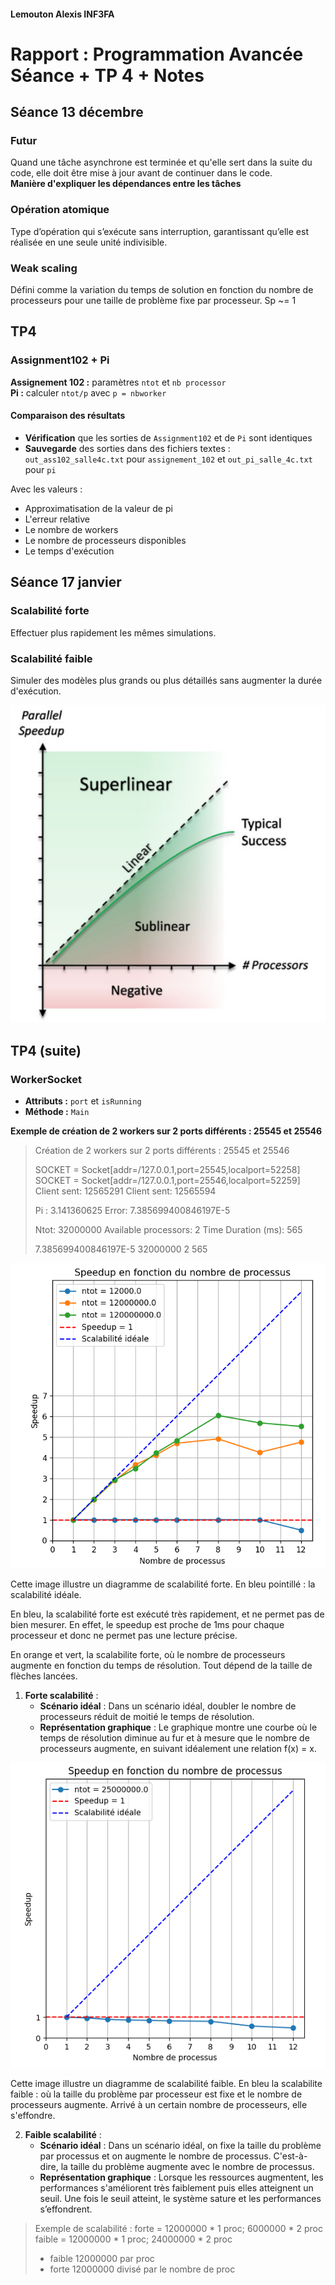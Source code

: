 #### Lemouton Alexis INF3FA

# Rapport : Programmation Avancée Séance + TP 4 + Notes

## Séance 13 décembre

### Futur

Quand une tâche asynchrone est terminée et qu'elle sert dans la suite du code, elle doit être mise à jour avant de continuer dans le code.  
**Manière d'expliquer les dépendances entre les tâches**

### Opération atomique

Type d’opération qui s’exécute sans interruption, garantissant qu’elle est réalisée en une seule unité indivisible.

### Weak scaling

Défini comme la variation du temps de solution en fonction du nombre de processeurs pour une taille de problème fixe par processeur. Sp ~= 1

## TP4

### Assignment102 + Pi

**Assignement 102 :** paramètres `ntot` et `nb processor`  
**Pi :** calculer `ntot/p` avec `p = nbworker`

#### Comparaison des résultats

- **Vérification** que les sorties de `Assignment102` et de `Pi` sont identiques
- **Sauvegarde** des sorties dans des fichiers textes : `out_ass102_salle4c.txt` pour `assignement_102` et `out_pi_salle_4c.txt` pour `pi`

Avec les valeurs :
- Approximatisation de la valeur de pi
- L'erreur relative
- Le nombre de workers
- Le nombre de processeurs disponibles
- Le temps d'exécution

## Séance 17 janvier

### Scalabilité forte

Effectuer plus rapidement les mêmes simulations.

### Scalabilité faible

Simuler des modèles plus grands ou plus détaillés sans augmenter la durée d'exécution.

![Schéma scalabilité](scalabilite.png)

## TP4 (suite)

### WorkerSocket

- **Attributs :** `port` et `isRunning`
- **Méthode :** `Main`

**Exemple de création de 2 workers sur 2 ports différents : 25545 et 25546**

> Création de 2 workers sur 2 ports différents : 25545 et 25546
>
> SOCKET = Socket[addr=/127.0.0.1,port=25545,localport=52258]
> SOCKET = Socket[addr=/127.0.0.1,port=25546,localport=52259]
> Client sent: 12565291
> Client sent: 12565594
>
> Pi : 3.141360625
> Error: 7.385699400846197E-5
>
> Ntot: 32000000
> Available processors: 2
> Time Duration (ms): 565
>
> 7.385699400846197E-5 32000000 2 565



![piMws.png](piScalabiliteForte.png)

Cette image illustre un diagramme de scalabilité forte.
En bleu pointillé : la scalabilité idéale.

En bleu, la scalabilité forte est exécuté très rapidement, et ne permet pas de bien mesurer. 
En effet, le speedup est proche de 1ms pour chaque processeur et donc ne permet pas une lecture précise.

En orange et vert, la scalabilite forte, où le nombre de processeurs augmente en fonction du temps de résolution.
Tout dépend de la taille de flèches lancées.

1. **Forte scalabilité** :
    - **Scénario idéal** : Dans un scénario idéal, doubler le nombre de processeurs réduit de moitié le temps de
      résolution.
    - **Représentation graphique** : Le graphique montre une courbe où le temps de résolution diminue au fur et à mesure
      que le nombre de processeurs augmente, en suivant idéalement une relation f(x) = x.


![piScalabiliteFaible](piScalabiliteFaible.png)

Cette image illustre un diagramme de scalabilité faible.
En bleu la scalabilite faible : où la taille du problème par processeur est fixe et le nombre de processeurs augmente. 
Arrivé à un certain nombre de processeurs, elle s'effondre.

2. **Faible scalabilité** :
    - **Scénario idéal** : Dans un scénario idéal, on fixe la taille du problème par processus
      et on augmente le nombre de processus.
      C'est-à-dire, la taille du problème augmente avec le nombre de processus.
    - **Représentation graphique** : Lorsque les ressources augmentent, les performances s'améliorent très faiblement puis
      elles atteignent un seuil. Une fois le seuil atteint, le système sature et les performances s’effondrent.


> Exemple de scalabilité :
> forte = 12000000 * 1 proc; 6000000 * 2 proc
> faible = 12000000 * 1 proc; 24000000 * 2 proc
>
> - faible 12000000 par proc
> - forte 12000000 divisé par le nombre de proc
